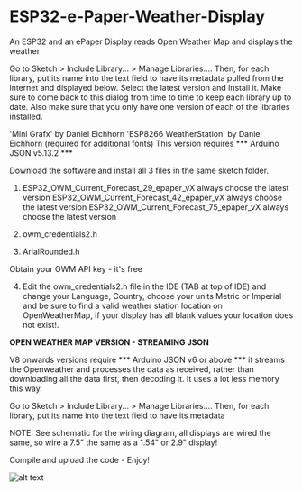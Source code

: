 # ESP32-e-Paper-Weather-Display
An ESP32 and an ePaper Display reads Open Weather Map and displays the weather

Go to Sketch > Include Library... > Manage Libraries.... Then, for each library, put its name into the text field to have its metadata pulled from the internet and displayed below. Select the latest version and install it. Make sure to come back to this dialog from time to time to keep each library up to date. Also make sure that you only have one version of each of the libraries installed.

'Mini Grafx' by Daniel Eichhorn
'ESP8266 WeatherStation' by Daniel Eichhorn (required for additional fonts)
This version requires *** Arduino JSON v5.13.2 ***

Download the software and install all 3 files in the same sketch folder.

1. ESP32_OWM_Current_Forecast_29_epaper_vX always choose the latest version
   ESP32_OWM_Current_Forecast_42_epaper_vX always choose the latest version
   ESP32_OWM_Current_Forecast_75_epaper_vX always choose the latest version

2. owm_credentials2.h

3. ArialRounded.h 

Obtain your OWM API key - it's free

4. Edit the owm_credentials2.h file in the IDE (TAB at top of IDE) and change your Language, Country, choose your units Metric or Imperial and be sure to find a valid weather station location on OpenWeatherMap, if your display has all blank values your location does not exist!.

**OPEN WEATHER MAP VERSION - STREAMING JSON**

V8 onwards versions require *** Arduino JSON v6 or above *** it streams the Openweather and processes the data as received, rather than downloading all the data first, then decoding it. It uses a lot less memory this way.

Go to Sketch > Include Library... > Manage Libraries.... Then, for each library, put its name into the text field to have its metadata 

NOTE: See schematic for the wiring diagram, all displays are wired the same, so wire a 7.5" the same as a 1.54" or 2.9" display!

Compile and upload the code - Enjoy!

![alt text](https://github.com/G6EJD/ESP32-e-Paper-Weather-Display/blob/master/IMG_2096b.jpg)

